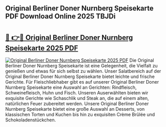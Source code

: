 ## Original Berliner Doner Nurnberg Speisekarte PDF Download Online 2025 TBJDi

# <h2><a href="http://gc7dzb.nevu.top/?p=Original+Berliner+Doner+Nurnberg+Speisekarte">🔗 👉🔴 Original Berliner Doner Nurnberg Speisekarte 2025 PDF</a></h2>

[![Original Berliner Doner Nurnberg Speisekarte 2025 PDF](https://i.imgur.com/dBaPXMq.png)](http://gc7dzb.nevu.top/?p=Original+Berliner+Doner+Nurnberg+Speisekarte)
Die Original Berliner Doner Nurnberg Speisekarte ist eine Gelegenheit, die Vielfalt zu genießen und etwas für sich selbst zu wählen. Unser Salatbereich auf der Original Berliner Doner Nurnberg Speisekarte bietet leichte und frische Gerichte. Für Fleischliebhaber gibt es auf unserer Original Berliner Doner Nurnberg Speisekarte eine Auswahl an Gerichten: Rindfleisch, Schweinefleisch, Huhn und Fisch. Unseren Auserwählten bieten wir exquisite Gerichte wie Schaschlik und Steak an, die auf einem alten, natürlichen Feuer zubereitet werden. Unsere Original Berliner Doner Nurnberg Speisekarte bietet eine große Auswahl an Desserts, von klassischen Torten und Kuchen bis hin zu exquisiten Crème Brûlée und Schokoladenstückchen.
